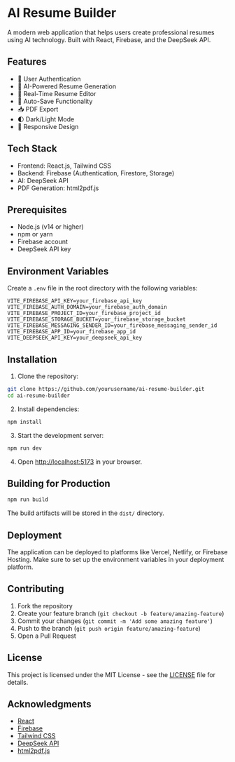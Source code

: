 # AI Resume Builder

A modern web application that helps users create professional resumes using AI technology. Built with React, Firebase, and the DeepSeek API.

## Features

- 🔐 User Authentication
- 🤖 AI-Powered Resume Generation
- 📝 Real-Time Resume Editor
- 💾 Auto-Save Functionality
- 📥 PDF Export
- 🌓 Dark/Light Mode
- 📱 Responsive Design

## Tech Stack

- Frontend: React.js, Tailwind CSS
- Backend: Firebase (Authentication, Firestore, Storage)
- AI: DeepSeek API
- PDF Generation: html2pdf.js

## Prerequisites

- Node.js (v14 or higher)
- npm or yarn
- Firebase account
- DeepSeek API key

## Environment Variables

Create a `.env` file in the root directory with the following variables:

```env
VITE_FIREBASE_API_KEY=your_firebase_api_key
VITE_FIREBASE_AUTH_DOMAIN=your_firebase_auth_domain
VITE_FIREBASE_PROJECT_ID=your_firebase_project_id
VITE_FIREBASE_STORAGE_BUCKET=your_firebase_storage_bucket
VITE_FIREBASE_MESSAGING_SENDER_ID=your_firebase_messaging_sender_id
VITE_FIREBASE_APP_ID=your_firebase_app_id
VITE_DEEPSEEK_API_KEY=your_deepseek_api_key
```

## Installation

1. Clone the repository:
```bash
git clone https://github.com/yourusername/ai-resume-builder.git
cd ai-resume-builder
```

2. Install dependencies:
```bash
npm install
```

3. Start the development server:
```bash
npm run dev
```

4. Open [http://localhost:5173](http://localhost:5173) in your browser.

## Building for Production

```bash
npm run build
```

The build artifacts will be stored in the `dist/` directory.

## Deployment

The application can be deployed to platforms like Vercel, Netlify, or Firebase Hosting. Make sure to set up the environment variables in your deployment platform.

## Contributing

1. Fork the repository
2. Create your feature branch (`git checkout -b feature/amazing-feature`)
3. Commit your changes (`git commit -m 'Add some amazing feature'`)
4. Push to the branch (`git push origin feature/amazing-feature`)
5. Open a Pull Request

## License

This project is licensed under the MIT License - see the [LICENSE](LICENSE) file for details.

## Acknowledgments

- [React](https://reactjs.org/)
- [Firebase](https://firebase.google.com/)
- [Tailwind CSS](https://tailwindcss.com/)
- [DeepSeek API](https://deepseek.com/)
- [html2pdf.js](https://ekoopmans.github.io/html2pdf.js/) 